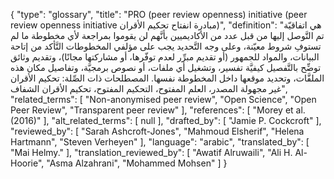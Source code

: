 {
    "type": "glossary",
    "title": "PRO (peer review openness) initiative (peer review openness initiative مبادرة انفتاح تحكيم الأقران)",
    "definition": "هي اتفاقيّة تم التَّوصل إليها من قبل عدد من الأكاديميين بأنَّهم لن يقوموا بمراجعة لأي مخطوطة ما لم تستوفِ شروط معيّنة، وعلى وجه التَّحديد يجب على مؤلفي المخطوطات التَّأكد من إتاحة البيانات، والمواد للجمهور (أو تقديم مبرِّر لعدم توفّرها، أو مشاركتها مجانًا)، وتقديم وثائق توضِّح بالتَّفصيل كيفيَّة تفسير، وتشغيل أي ملفات، أو نصوص برمجيَّة، وتفاصيل مكان هذه الملفَّات، وتحديد موقعها داخل المخطوطة نفسها.  المصطلحات ذات الصِّلة: تحكيم الأقران غير مجهولة المصدر، العلم المفتوح، التحكيم المفتوح، تحكيم الأقران الشفاف",
    "related_terms": [
        "Non-anonymised peer review",
        "Open Science",
        "Open Peer Review",
        "Transparent peer review"
    ],
    "references": [
        "Morey et al. (2016)"
    ],
    "alt_related_terms": [
        null
    ],
    "drafted_by": [
        "Jamie P. Cockcroft"
    ],
    "reviewed_by": [
        "Sarah Ashcroft-Jones",
        "Mahmoud Elsherif",
        "Helena Hartmann",
        "Steven Verheyen"
    ],
    "language": "arabic",
    "translated_by": [
        "Mai Helmy."
    ],
    "translation_reviewed_by": [
        "Awatif Alruwaili",
        "Ali H. Al-Hoorie",
        "Asma Alzahrani",
        "Mohammed Mohsen"
    ]
}